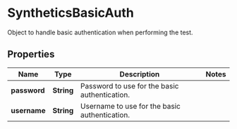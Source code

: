 # SyntheticsBasicAuth

Object to handle basic authentication when performing the test.

## Properties

| Name         | Type       | Description                                   | Notes |
| ------------ | ---------- | --------------------------------------------- | ----- |
| **password** | **String** | Password to use for the basic authentication. |
| **username** | **String** | Username to use for the basic authentication. |
